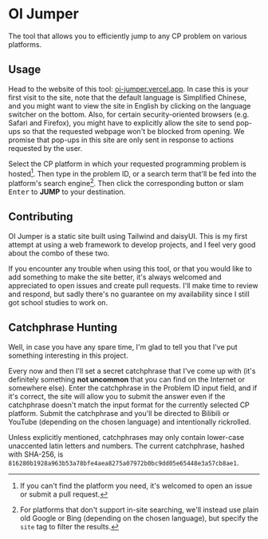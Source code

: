 # OI Jumper

The tool that allows you to efficiently jump to any CP problem on various platforms.

## Usage

Head to the website of this tool: [oi-jumper.vercel.app](https://oi-jumper.vercel.app). In case this is your first visit to the site, note that the default language is Simplified Chinese, and you might want to view the site in English by clicking on the language switcher on the bottom. Also, for certain security-oriented browsers (e.g. Safari and Firefox), you might have to explicitly allow the site to send pop-ups so that the requested webpage won't be blocked from opening. We promise that pop-ups in this site are only sent in response to actions requested by the user.

Select the CP platform in which your requested programming problem is hosted[^1]. Then type in the problem ID, or a search term that'll be fed into the platform's search engine[^2]. Then click the corresponding button or slam <kbd>Enter</kbd> to **JUMP** to your destination.

[^1]: If you can't find the platform you need, it's welcomed to open an issue or submit a pull request.

[^2]: For platforms that don't support in-site searching, we'll instead use plain old Google or Bing (depending on the chosen language), but specify the `site` tag to filter the results.

## Contributing

OI Jumper is a static site built using Tailwind and daisyUI. This is my first attempt at using a web framework to develop projects, and I feel very good about the combo of these two.

If you encounter any trouble when using this tool, or that you would like to add something to make the site better, it's always welcomed and appreciated to open issues and create pull requests. I'll make time to review and respond, but sadly there's no guarantee on my availability since I still got school studies to work on.

## Catchphrase Hunting

Well, in case you have any spare time, I'm glad to tell you that I've put something interesting in this project.

Every now and then I'll set a secret catchphrase that I've come up with (it's definitely something **not uncommon** that you can find on the Internet or somewhere else). Enter the catchphrase in the Problem ID input field, and if it's correct, the site will allow you to submit the answer even if the catchphrase doesn't match the input format for the currently selected CP platform. Submit the catchphrase and you'll be directed to Bilibili or YouTube (depending on the chosen language) and intentionally rickrolled.

Unless explicitly mentioned, catchphrases may only contain lower-case unaccented latin letters and numbers. The current catchphrase, hashed with SHA-256, is `816280b1928a963b53a78bfe4aea8275a07972b0bc9dd05e65448e3a57cb8ae1`.

